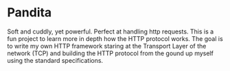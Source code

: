 # Pandita

 Soft and cuddly, yet powerful. Perfect at handling http requests. This is a fun project to learn more in depth how the HTTP protocol works. The goal is to write my own HTTP framework staring at the Transport Layer of the network (TCP)
 and building the HTTP protocol from the gound up myself using the standard specifications.
